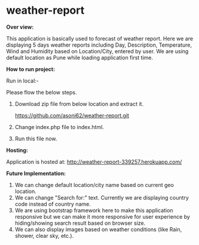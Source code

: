 # weather-report

**Over view:**

This application is basically used to forecast of weather report. Here we are displaying 5 days weather reports including Day, Description, Temperature, Wind and Humidity based on Location/City, entered by user. We are using default location as Pune while loading application first time. 

**How to run project:**

Run in local:-

Please flow the below steps.
1.	Download zip file from below location and extract it.
    
    https://github.com/asoni62/weather-report.git
2.	Change index.php file to index.html.
3.	Run this file now.

**Hosting:**

Application is hosted at: http://weather-report-339257.herokuapp.com/

**Future Implementation:**

1.	We can change default location/city name based on current geo location.
2.	We can change "Search for:" text. Currently we are displaying country code instead of country name.
3.	We are using bootstrap framework here to make this application responsive but we can make it more responsive for user experience by hiding/showing search result based on browser size.
4.	We can also display images based on weather conditions (like Rain, shower, clear sky, etc.).
